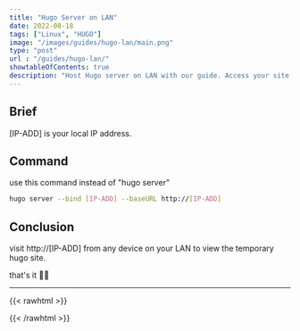 ```yaml
---
title: "Hugo Server on LAN"
date: 2022-08-18
tags: ["Linux", "HUGO"]
image: "/images/guides/hugo-lan/main.png"
type: "post"
url : "/guides/hugo-lan/"
showtableOfContents: true
description: "Host Hugo server on LAN with our guide. Access your site locally and improve testing and development capabilities with easy-to-follow steps"
---
```


## Brief

[IP-ADD] is your local IP address.

## Command

use this command instead of "hugo server" 

```bash
hugo server --bind [IP-ADD] --baseURL http://[IP-ADD]
```

## Conclusion

visit http://[IP-ADD] from any device on your LAN to view the temporary hugo site.

that's it ✌🏽

-------------------------------------------------------------
{{< rawhtml >}} 
 
{{< /rawhtml >}}
